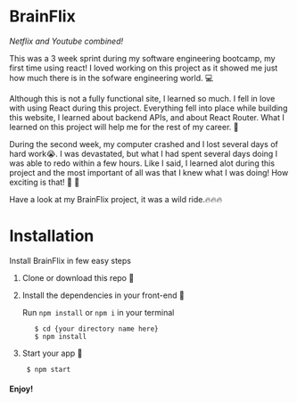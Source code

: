 # BrainFlix

_Netflix and Youtube combined!_

This was a 3 week sprint during my software engineering bootcamp, my first time using react! I loved working on this project as it showed me just how much there is in the sofware engineering world. 💻

Although this is not a fully functional site, I learned so much. I fell in love with using React during this project. Everything fell into place while building this website, I learned about backend APIs, and about React Router. What I learned on this project will help me for the rest of my career. 🧐

During the second week, my computer crashed and I lost several days of hard work😭. I was devastated, but what I had spent several days doing I was able to redo within a few hours. Like I said, I learned alot during this project and the most important of all was that I knew what I was doing! How exciting is that! 🥳 🎉

Have a look at my BrainFlix project, it was a wild ride.🔥🔥🔥

# Installation 
Install BrainFlix in few easy steps 

1. Clone or download this repo 💫

2. Install the dependencies in your front-end 💫

   Run `npm install` or `npm i` in your terminal
   ```
      $ cd {your directory name here}
      $ npm install
      ```
      
4. Start your app 🎉
     ```
      $ npm start
    ```
 #### Enjoy!
